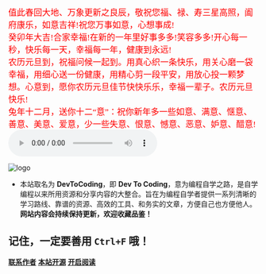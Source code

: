 <!-- #### 铭记历史，勿忘国耻，振兴中华！

####  [纪念屈辱的不平等中俄瑷珲条约](https://baike.baidu.com/item/%E7%91%B7%E7%8F%B2%E6%9D%A1%E7%BA%A6/359519)
#### [庚子俄难](https://baike.baidu.com/item/%E5%BA%9A%E5%AD%90%E4%BF%84%E9%9A%BE/10043355?fr=aladdin)
#### 团结一切可以团结的力量，坚决消灭邪恶的俄罗斯法西斯王国 -->
<!--
 <video width="300" height="220" controls>
        <source src="https://laoliang1.oss-cn-hangzhou.aliyuncs.com/%E5%88%B0%E5%BA%95%E6%98%AF%E5%8E%86%E5%8F%B2%E7%85%A7%E8%BF%9B%E7%8E%B0%E5%AE%9E%20%E8%BF%98%E6%98%AF%E7%8E%B0%E5%AE%9E%E5%BD%B1%E5%93%8D%E5%8E%86%E5%8F%B2.mp4" type="video/mp4" autoplay="autoplay">
</video>

<video width="300" height="220" controls>
        <source src="https://laoliang1.oss-cn-hangzhou.aliyuncs.com/%E8%80%81%E6%A2%81%EF%BC%9A%E9%BB%91%E9%BE%99%E6%B1%9F%E7%AC%AC%E4%B8%80%E5%B0%86%E5%86%9B%20%E7%9C%9F%E6%AD%A3%E7%9A%84%E6%B0%91%E6%97%8F%E8%8B%B1%E9%9B%84%E8%90%A8%E5%B8%83%E7%B4%A0.mp4" type="video/mp4">
</video> -->
<!-- ![logo](https://2022tiger.oss-cn-beijing.aliyuncs.com/background.jpeg?versionId=CAEQHxiBgICT5d.YjBgiIDU3YjdlNzZkMGU0YzQ0YjI5NWNlNjY5ZGEyYjNmZWY2) -->

<p>
<span style="font-family: 楷体;font-size: 17px; color: red">
值此春回大地、万象更新之良辰，敬祝您福、禄、寿三星高照，阖府康乐，如意吉祥!祝您万事如意，心想事成!
<br>
癸卯年大吉!合家幸福!在新的一年里好事多多!笑容多多!开心每一秒，快乐每一天，幸福每一年，健康到永远!
<br>
农历元旦到，祝福问候一起到。用真心织一条快乐，用关心磨一袋幸福，用细心送一份健康，用精心剪一段平安，用放心投一颗梦想。心意到，愿你农历元旦佳节快快乐乐，幸福一辈子。农历元旦快乐!
<br>
兔年十二月，送你十二“意”：祝你新年多一些如意、满意、惬意、善意、美意、爱意，少一些失意、恨意、憾意、恶意、妒意、醋意!
</span>
<br>
 <audio width="300" height="120" controls autoplay="autoplay" loop="loop">
        <source src="https://2022tiger.oss-cn-beijing.aliyuncs.com/%E8%BF%87%E5%B9%B4%E4%BA%86.mp3" type="video/ogg" >
</audio>
</p>

![logo](https://lzhblog.oss-cn-beijing.aliyuncs.com/2023rabbit1.jpeg)

- 本站取名为 **DevToCoding**，即 **Dev To Coding**，意为编程自学之路，是自学编程以来所用资源和分享内容的大整合。旨在为编程自学者提供一系列清晰的学习路线、靠谱的资源、高效的工具、和务实的文章，方便自己也方便他人。**网站内容会持续保持更新，欢迎收藏品鉴！**

## 记住，一定要善用 `Ctrl+F` 哦！

[**联系作者**](https://github.com/lzhjavagithub/JavaStudy)
[**本站开源**](https://github.com/lzhjavagithub/knowledge)
[**开启阅读**](README.md)
